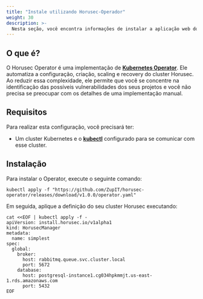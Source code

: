```yaml
---
title: "Instale utilizando Horusec-Operador"
weight: 30
description: >-
  Nesta seção, você encontra informações de instalar a aplicação web do Horusec em um cluster Kubernetes utilizando Horusec-Operador.
---
```


## **O que é?**

O Horusec Operator é uma implementação de [**Kubernetes Operator**](https://kubernetes.io/docs/concepts/extend-kubernetes/operator/). Ele automatiza a configuração, criação, scaling e recovery do cluster Horusec. Ao reduzir essa complexidade, ele permite que você se concentre na identificação das possíveis vulnerabilidades dos seus projetos e você não precisa se preocupar com os detalhes de uma implementação manual.

## **Requisitos**

Para realizar esta configuração, você precisará ter:

* Um cluster Kubernetes e o [**kubectl**](https://kubectl.docs.kubernetes.io/installation/kubectl/binaries/) configurado
  para se comunicar com esse cluster.
  
## **Instalação**

Para instalar o Operator, execute o seguinte comando:

```shell
kubectl apply -f "https://github.com/ZupIT/horusec-operator/releases/download/v1.0.0/operator.yaml"
```

Em seguida, aplique a definição do seu cluster Horusec executando:

```shell
cat <<EOF | kubectl apply -f -
apiVersion: install.horusec.io/v1alpha1
kind: HorusecManager
metadata:
  name: simplest
spec:
  global:
    broker:
      host: rabbitmq.queue.svc.cluster.local
      port: 5672
    database:
      host: postgresql-instance1.cg034hpkmmjt.us-east-1.rds.amazonaws.com
      port: 5432
EOF
```
